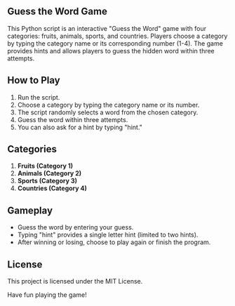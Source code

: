## Guess the Word Game

This Python script is an interactive "Guess the Word" game with four categories: fruits, animals, sports, and countries. Players choose a category by typing the category name or its corresponding number (1-4). The game provides hints and allows players to guess the hidden word within three attempts.

## How to Play

1. Run the script.
2. Choose a category by typing the category name or its number.
3. The script randomly selects a word from the chosen category.
4. Guess the word within three attempts.
5. You can also ask for a hint by typing "hint."

## Categories

1. **Fruits (Category 1)**
2. **Animals (Category 2)**
3. **Sports (Category 3)**
4. **Countries (Category 4)**

## Gameplay

- Guess the word by entering your guess.
- Typing "hint" provides a single letter hint (limited to two hints).
- After winning or losing, choose to play again or finish the program.

## License
This project is licensed under the MIT License.

Have fun playing the game!
